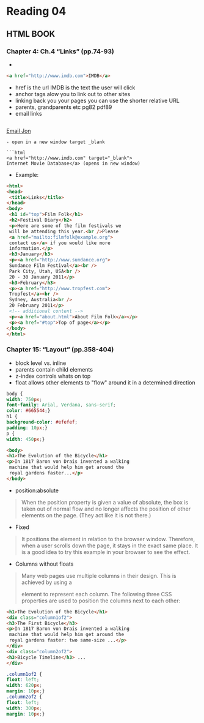# Reading 04
## HTML BOOK
### Chapter 4: Ch.4 “Links” (pp.74-93)
- 
```html
<a href="http://www.imdb.com">IMDB</a>
```
- href is the url IMDB is the text the user will click
- anchor tags alow you to link out to other sites
- linking back you your pages you can use the shorter relative URL
- parents, grandparents etc pg82 pdf89
- email links
>```html
 <a href="mailto:jon@example.org">Email Jon</a> 
 ```
- open in a new window target _blank

```html 
<a href="http://www.imdb.com" target="_blank">
Internet Movie Database</a> (opens in new window) 
```
- Example:
```html 
<html>
<head>
 <title>Links</title>
</head>
<body>
 <h1 id="top">Film Folk</h1>
 <h2>Festival Diary</h2>
 <p>Here are some of the film festivals we
 will be attending this year.<br />Please
 <a href="mailto:filmfolk@example.org">
 contact us</a> if you would like more
 information.</p>
 <h3>January</h3>
 <p><a href="http://www.sundance.org">
 Sundance Film Festival</a><br />
 Park City, Utah, USA<br />
 20 - 30 January 2011</p>
 <h3>February</h3>
 <p><a href="http://www.tropfest.com">
 Tropfest</a><br />
 Sydney, Australia<br />
 20 February 2011</p>
 <!-- additional content -->
 <p><a href="about.html">About Film Folk</a></p>
 <p><a href="#top">Top of page</a></p>
</body>
</html>
```

### Chapter 15: “Layout” (pp.358-404)
- block level vs. inline
- parents contain child elements
- z-index controls whats on top
- float allows other elements to "flow" around it in a determined direction

```css
body {
width: 750px;
font-family: Arial, Verdana, sans-serif;
color: #665544;}
h1 {
background-color: #efefef;
padding: 10px;}
p {
width: 450px;}
 ```
```html
<body>
<h1>The Evolution of the Bicycle</h1>
<p>In 1817 Baron von Drais invented a walking
 machine that would help him get around the
 royal gardens faster...</p>
</body>
 ```
 - position:absolute
> When the position property
is given a value of absolute,
the box is taken out of normal
flow and no longer affects the
position of other elements on
the page. (They act like it is not
there.) 

- Fixed
>It positions the element in
relation to the browser window.
Therefore, when a user scrolls
down the page, it stays in the
exact same place. It is a good
idea to try this example in your
browser to see the effect.

- Columns without floats
>Many web pages use multiple
columns in their design. This
is achieved by using a <div>
element to represent each
column. The following three CSS
properties are used to position
the columns next to each other: 

```html
<h1>The Evolution of the Bicycle</h1>
<div class="column1of2">
<h3>The First Bicycle</h3>
<p>In 1817 Baron von Drais invented a walking
 machine that would help him get around the
 royal gardens faster: two same-size ...</p>
</div>
<div class="column2of2">
<h3>Bicycle Timeline</h3> ...
</div>
 ```
```css
.column1of2 {
float: left;
width: 620px;
margin: 10px;}
.column2of2 {
float: left;
width: 300px;
margin: 10px;}
```

